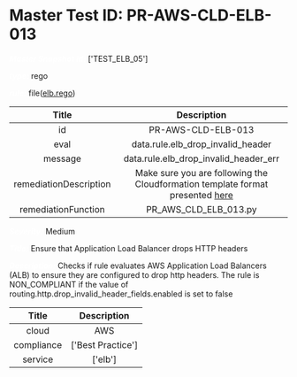 



# Master Test ID: PR-AWS-CLD-ELB-013


***<font color="white">Master Snapshot Id:</font>*** ['TEST_ELB_05']

***<font color="white">type:</font>*** rego

***<font color="white">rule:</font>*** file([elb.rego])  
  
  
  
  

|Title|Description|
| :---: | :---: |
|id|PR-AWS-CLD-ELB-013|
|eval|data.rule.elb_drop_invalid_header|
|message|data.rule.elb_drop_invalid_header_err|
|remediationDescription|Make sure you are following the Cloudformation template format presented <a href='https://docs.aws.amazon.com/AWSCloudFormation/latest/UserGuide/aws-properties-elasticloadbalancingv2-loadbalancer-loadbalancerattributes.html' target='_blank'>here</a>|
|remediationFunction|PR_AWS_CLD_ELB_013.py|


***<font color="white">Severity:</font>*** Medium

***<font color="white">Title:</font>*** Ensure that Application Load Balancer drops HTTP headers

***<font color="white">Description:</font>*** Checks if rule evaluates AWS Application Load Balancers (ALB) to ensure they are configured to drop http headers. The rule is NON_COMPLIANT if the value of routing.http.drop_invalid_header_fields.enabled is set to false  
  
  

|Title|Description|
| :---: | :---: |
|cloud|AWS|
|compliance|['Best Practice']|
|service|['elb']|



[elb.rego]: https://github.com/prancer-io/prancer-compliance-test/tree/master/aws/cloud/elb.rego
